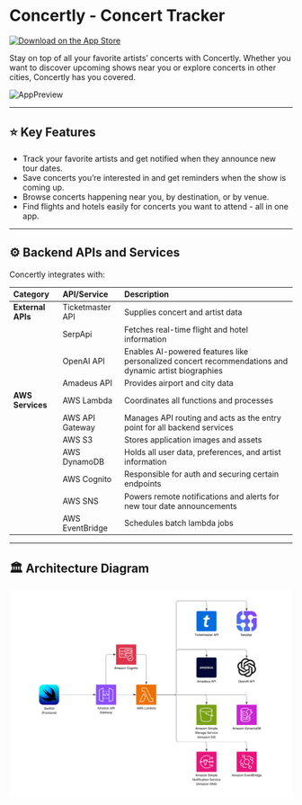 # Concertly - Concert Tracker
[![Download on the App Store](https://img.shields.io/badge/Download%20on%20the%20App%20Store-blue?style=flat&logo=apple)](https://apps.apple.com/us/app/concertly-concert-tracker/id6747541213) 

Stay on top of all your favorite artists’ concerts with Concertly. Whether you want to discover upcoming shows near you or explore concerts in other cities, Concertly has you covered.

![AppPreview](https://raw.githubusercontent.com/owenevey/owenevey/refs/heads/main/assets/concertlyPreview.jpg)

---

## ⭐️ Key Features

- Track your favorite artists and get notified when they announce new tour dates.
- Save concerts you’re interested in and get reminders when the show is coming up.
- Browse concerts happening near you, by destination, or by venue.
- Find flights and hotels easily for concerts you want to attend - all in one app.

---

## ⚙️ Backend APIs and Services

Concertly integrates with:

| Category        | API/Service       | Description                                                                 |
| :-------------- | :---------------- | :-------------------------------------------------------------------------- |
| **External APIs** | Ticketmaster API  | Supplies concert and artist data                                           |
|                 | SerpApi           | Fetches real-time flight and hotel information                              |
|                 | OpenAI API        | Enables AI-powered features like personalized concert recommendations and dynamic artist biographies  |
|                 | Amadeus API       | Provides airport and city data                                              |
| **AWS Services** | AWS Lambda        | Coordinates all functions and processes                                     |
|                 | AWS API Gateway   | Manages API routing and acts as the entry point for all backend services    |
|                 | AWS S3            | Stores application images and assets                                        |
|                 | AWS DynamoDB      | Holds all user data, preferences, and artist information                    |
|                 | AWS Cognito       | Responsible for auth and securing certain endpoints                         |
|                 | AWS SNS           | Powers remote notifications and alerts for new tour date announcements      |
|                 | AWS EventBridge   | Schedules batch lambda jobs                                                 |

---

## 🏛️ Architecture Diagram
![AppPreview](https://raw.githubusercontent.com/owenevey/owenevey/refs/heads/main/assets/concertlyArch.png)
